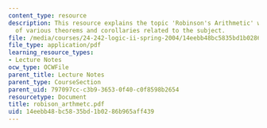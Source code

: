 ```yaml
---
content_type: resource
description: This resource explains the topic 'Robinson's Arithmetic' with the proofs
  of various theorems and corollaries related to the subject.
file: /media/courses/24-242-logic-ii-spring-2004/14eebb48bc5835bd1b0286b965aff439_robison_arthmetc.pdf
file_type: application/pdf
learning_resource_types:
- Lecture Notes
ocw_type: OCWFile
parent_title: Lecture Notes
parent_type: CourseSection
parent_uid: 797097cc-c3b9-3653-0f40-c0f8598b2654
resourcetype: Document
title: robison_arthmetc.pdf
uid: 14eebb48-bc58-35bd-1b02-86b965aff439
---
```

